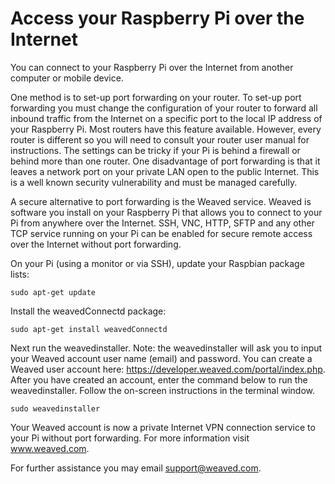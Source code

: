 # Access your Raspberry Pi over the Internet

You can connect to your Raspberry Pi over the Internet from another computer or mobile device.  

One method is to set-up port forwarding on your router.   To set-up port forwarding you must change the configuration of your router to forward all inbound traffic from the Internet on a specific port to the local IP address of your Raspberry Pi.  Most routers have this feature available.  However, every router is different so you will need to consult your router user manual for instructions.  The settings can be tricky if your Pi is behind a firewall or behind more than one router.  One disadvantage of port forwarding is that it leaves a network port on your private LAN open to the public Internet.   This is a well known security vulnerability and must be managed carefully.

A secure alternative to port forwarding is the Weaved service.   Weaved is software you install on your Raspberry Pi that allows you to connect to your Pi from anywhere over the Internet.   SSH, VNC, HTTP, SFTP and any other TCP service running on your Pi can be enabled for secure remote access over the Internet without port forwarding.

On your Pi (using a monitor or via SSH), update your Raspbian package lists:
```
sudo apt-get update
```

Install the weavedConnectd package:
```
sudo apt-get install weavedConnectd
```
Next run the weavedinstaller.  Note: the weavedinstaller will ask you to input your Weaved account user name (email) and password.  You can create a Weaved user account here: https://developer.weaved.com/portal/index.php. After you have created an account, enter the command below to run the weavedinstaller.   Follow the on-screen instructions in the terminal window.

```
sudo weavedinstaller
```
Your Weaved account is now a private Internet VPN connection service to your Pi without port forwarding.  For more information visit www.weaved.com.

For further assistance you may email support@weaved.com.

